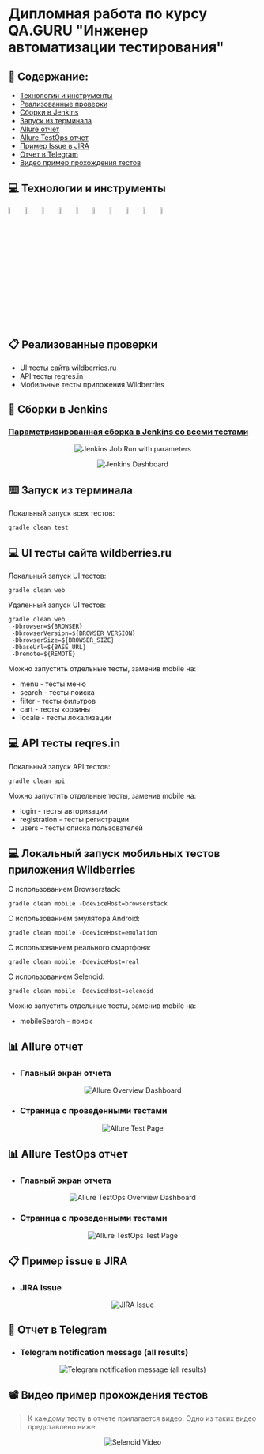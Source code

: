 # Дипломная работа по курсу QA.GURU "Инженер автоматизации тестирования"

## :page_with_curl: Содержание:

- <a href="#computer-сode_stack">Технологии и инструменты</a>
- <a href="#clipboard-реализованные-проверки">Реализованные проверки</a>
- <a href="#robot-сборки-в-Jenkins">Сборки в Jenkins</a>
- <a href="#keyboard-запуск-из-терминала">Запуск из терминала</a>
- <a href="#bar_chart-allure-отчет">Allure отчет</a>
- <a href="#bar_chart-allure-testops-отчет">Allure TestOps отчет</a>
- <a href="#clipboard-пример-issue-в-jira">Пример Issue в JIRA</a>
- <a href="#robot-отчет-в-telegram">Отчет в Telegram</a>
- <a href="#film_projector-видео-пример-прохождения-тестов">Видео пример прохождения тестов</a>

## :computer: Технологии и инструменты
<p align="left">
<img width="6%" title="Java" src="images/logo/Java.svg">
<img width="6%" title="Selenide" src="images/logo/Selenide.svg">
<img width="6%" title="Allure Report" src="images/logo/Allure_Report.svg">
<img width="6%" title="Gradle" src="images/logo/Gradle.svg">
<img width="6%" title="JUnit5" src="images/logo/JUnit5.svg">
<img width="6%" title="IntelliJ IDEA" src="images/logo/Intelij_IDEA.svg">
<img width="6%" title="Selenoid" src="images/logo/Selenoid.svg">
<img width="6%" title="GitHub" src="images/logo/GitHub.svg">
<img width="6%" title="Jenkins" src="images/logo/Jenkins.svg">
<img width="6%" title="Telegram" src="images/logo/Telegram.svg">
</p>

## :clipboard: Реализованные проверки

- UI тесты сайта wildberries.ru
- API тесты reqres.in
- Мобильные тесты приложения Wildberries

## :robot: Сборки в Jenkins
### <a target="_blank" href="https://jenkins.autotests.cloud/job/C13-yurikulagin-qa-guru-13-14-autotests/">Параметризированная сборка в Jenkins со всеми тестами</a>
<p align="center">
<img title="Jenkins Job Run with parameters" src="images/screenshots/jenkins-run.png">
</p>
<p align="center">
<img title="Jenkins Dashboard" src="images/screenshots/jenkins-dashboard-all.png">
</p>

## :keyboard: Запуск из терминала
Локальный запуск всех тестов:
```
gradle clean test
```

## :computer: UI тесты сайта wildberries.ru

Локальный запуск UI тестов:
```
gradle clean web
```

Удаленный запуск UI тестов:
```
gradle clean web
 -Dbrowser=${BROWSER}
 -DbrowserVersion=${BROWSER_VERSION}
 -DbrowserSize=${BROWSER_SIZE}
 -DbaseUrl=${BASE_URL}
 -Dremote=${REMOTE}
```

Можно запустить отдельные тесты, заменив mobile на:
- menu - тесты меню
- search - тесты поиска
- filter - тесты фильтров
- cart - тесты корзины
- locale - тесты локализации

## :computer: API тесты reqres.in

Локальный запуск API тестов:
```
gradle clean api
```

Можно запустить отдельные тесты, заменив mobile на:
- login - тесты авторизации
- registration - тесты регистрации
- users - тесты списка пользователей

## :computer: Локальный запуск мобильных тестов приложения Wildberries

С использованием Browserstack:
```
gradle clean mobile -DdeviceHost=browserstack
```

С использованием эмулятора Android:
```
gradle clean mobile -DdeviceHost=emulation
```

С использованием реального смартфона:
```
gradle clean mobile -DdeviceHost=real
```

С использованием Selenoid:
```
gradle clean mobile -DdeviceHost=selenoid
```

Можно запустить отдельные тесты, заменив mobile на:
- mobileSearch - поиск

## :bar_chart: Allure отчет
- ### Главный экран отчета
<p align="center">
<img title="Allure Overview Dashboard" src="images/screenshots/allure-main-page.png">
</p>

- ### Страница с проведенными тестами
<p align="center">
<img title="Allure Test Page" src="images/screenshots/allure-test-page.png">
</p>

## :bar_chart: Allure TestOps отчет
- ### Главный экран отчета
<p align="center">
<img title="Allure TestOps Overview Dashboard" src="images/screenshots/allure-test-ops-main-page.png">
</p>

- ### Страница с проведенными тестами
<p align="center">
<img title="Allure TestOps Test Page" src="images/screenshots/allure-test-ops-test-page.png">
</p>

## :clipboard: Пример issue в JIRA
- ### JIRA Issue
<p align="center">
<img title="JIRA Issue" src="images/screenshots/jira.png">
</p>

## :robot: Отчет в Telegram
- ### Telegram notification message (all results)
<p align="center">
<img title="Telegram notification message (all results)" src="images/screenshots/telegram-bot.png">
</p>

## :film_projector: Видео пример прохождения тестов
> К каждому тесту в отчете прилагается видео. Одно из таких видео представлено ниже.
<p align="center">
  <img title="Selenoid Video" src="images/gif/test-run.gif">
</p>
